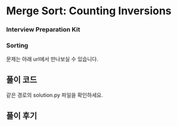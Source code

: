 # Merge Sort: Counting Inversions

### Interview Preparation Kit

### Sorting



문제는 아래 url에서 만나보실 수 있습니다.



## 풀이 코드

같은 경로의 solution.py 파일을 확인하세요.



## 풀이 후기